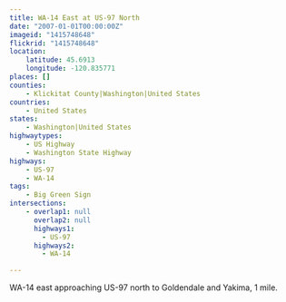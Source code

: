 ```yaml
---
title: WA-14 East at US-97 North
date: "2007-01-01T00:00:00Z"
imageid: "1415748648"
flickrid: "1415748648"
location:
    latitude: 45.6913
    longitude: -120.835771
places: []
counties:
    - Klickitat County|Washington|United States
countries:
    - United States
states:
    - Washington|United States
highwaytypes:
    - US Highway
    - Washington State Highway
highways:
    - US-97
    - WA-14
tags:
    - Big Green Sign
intersections:
    - overlap1: null
      overlap2: null
      highways1:
        - US-97
      highways2:
        - WA-14

---
```

WA-14 east approaching US-97 north to Goldendale and Yakima, 1 mile.